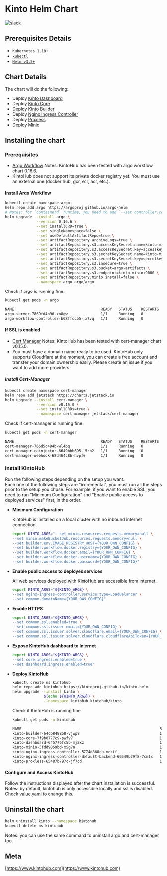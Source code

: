 # Kinto Helm Chart

[![slack](https://img.shields.io/badge/slack-kintoproj-brightgreen)](https://slack.kintohub.com)

## Prerequisites Details

- `Kubernetes 1.18+`
- [`kubectl`](https://kubernetes.io/docs/tasks/tools/install-kubectl/)
- [`Helm v3.5+`](https://helm.sh/)

## Chart Details

The chart will do the following:

- Deploy [Kinto Dashboard](https://github.com/kintoproj/kinto-dashboard)
- Deploy [Kinto Core](https://github.com/kintoproj/kinto-core)
- Deploy [Kinto Builder](https://github.com/kintoproj/kinto-builder)
- Deploy [Nginx Ingress Controller](https://github.com/bitnami/charts/tree/master/bitnami/nginx-ingress-controller)
- Deploy [Proxless](https://github.com/bappr/proxless)
- Deploy [Minio](https://github.com/minio/charts)

## Installing the chart

### Prerequisites

- [Argo Workflow](https://github.com/argoproj/argo-workflows)
Notes: KintoHub has been tested with argo workflow chart 0.16.6.
- KintoHub does not support its private docker registry yet. You must use an external one (docker hub, gcr, ecr, acr, etc.).

#### Install Argo Workflow

```sh
kubectl create namespace argo
helm repo add argo https://argoproj.github.io/argo-helm
# Notes: for `containerd` runtime, you need to add `--set controller.containerRuntimeExecutor=kubelet` (k8s +1.20)
helm upgrade --install argo \
              --version 0.16.6 \
              --set installCRD=true \
              --set singleNamespace=false \
              --set useDefaultArtifactRepo=true \
              --set artifactRepository.archiveLogs=true \
              --set artifactRepository.s3.accessKeySecret.name=kinto-minio \
              --set artifactRepository.s3.accessKeySecret.key=accesskey \
              --set artifactRepository.s3.secretKeySecret.name=kinto-minio \
              --set artifactRepository.s3.secretKeySecret.key=secretkey \
              --set artifactRepository.s3.insecure=true \
              --set artifactRepository.s3.bucket=argo-artifacts \
              --set artifactRepository.s3.endpoint=kinto-minio:9000 \
              --set artifactRepository.minio.install=false \
              --namespace argo argo/argo
```

Check if argo is running fine.

```sh
kubectl get pods -n argo

NAME                                       READY   STATUS    RESTARTS   AGE
argo-server-7869fd4b96-xn8gw               1/1     Running   0          62s
argo-workflow-controller-b68ffccb5-jx7vq   1/1     Running   0          62s
```

#### If SSL is enabled

- [Cert Manager](https://cert-manager.io/docs/)
Notes: KintoHub has been tested with cert-manager chart v0.15.0.
- You must have a domain name ready to be used. KintoHub only supports Cloudflare at the moment, you can create a free account and transfer your domain ownership easily. Please create an issue if you want to add more providers.

##### Install Cert-Manager

```sh
kubectl create namespace cert-manager
helm repo add jetstack https://charts.jetstack.io
helm upgrade --install cert-manager \
              --version v0.15.0 \
              --set installCRDs=true \
              --namespace cert-manager jetstack/cert-manager
```

Check if cert-manager is running fine.

```sh
kubectl get pods -n cert-manager

NAME                                       READY   STATUS    RESTARTS   AGE
cert-manager-766d5c494b-wl4bq              1/1     Running   0          33s
cert-manager-cainjector-6649bbb695-l5rb2   1/1     Running   0          33s
cert-manager-webhook-68d464c8b-hvpf6       1/1     Running   0          33s
```

### Install KintoHub

Run the following steps depending on the setup you want.  
Each one of the following steps are "incremental", you must run all the steps prior to the setup you chose.
For example, if you want to enable SSL, you need to run "Minimum Configuration" and "Enable public access to deployed services" first, in the order.

- **Minimum Configuration**

  KintoHub is installed on a local cluster with no inbound internet connection.

  ```sh
  export KINTO_ARGS="--set minio.resources.requests.memory=null \
  --set minio.makeBucketJob.resources.requests.memory=null \
  --set builder.env.IMAGE_REGISTRY_HOST={YOUR_OWN_CONFIG} \
  --set builder.workflow.docker.registry={YOUR_OWN_CONFIG} \
  --set builder.workflow.docker.email={YOUR_OWN_CONFIG} \
  --set builder.workflow.docker.username={YOUR_OWN_CONFIG} \
  --set builder.workflow.docker.password={YOUR_OWN_CONFIG}"
  ```

- **Enable public access to deployed services**

  All web services deployed with KintoHub are accessible from internet.

  ```sh
  export KINTO_ARGS="${KINTO_ARGS} \
  --set nginx-ingress-controller.service.type=LoadBalancer \
  --set common.domainName={YOUR_OWN_CONFIG}"
  ```

- **Enable HTTPS**

  ```sh
  export KINTO_ARGS="${KINTO_ARGS} \
  --set common.ssl.enabled=true \
  --set common.ssl.issuer.email={YOUR_OWN_CONFIG} \
  --set common.ssl.issuer.solver.cloudflare.email={YOUR_OWN_CONFIG} \
  --set common.ssl.issuer.solver.cloudflare.cloudflareApiToken={YOUR_OWN_CONFIG}"
  ```

- **Expose KintoHub dashboard to Internet**

  ```sh
  export KINTO_ARGS="${KINTO_ARGS} \
  --set core.ingress.enabled=true \
  --set dashboard.ingress.enabled=true"
  ```

- **Deploy KintoHub**

  ```sh
  kubectl create ns kintohub
  helm repo add kintohub https://kintoproj.github.io/kinto-helm
  helm upgrade --install kinto \
                $(echo ${KINTO_ARGS}) \
                --namespace kintohub kintohub/kinto
  ```

  Check if KintoHub is running fine

  ```sh
  kubectl get pods -n kintohub

  NAME                                                              READY   STATUS    RESTARTS   AGE
  kinto-builder-64cb848858-vjwp8                                    1/1     Running   0          56s
  kinto-core-7f9b8777c9-pwfv7                                       1/1     Running   0          56s
  kinto-dashboard-645776fc5b-mj2xz                                  1/1     Running   0          56s
  kinto-minio-5fdd9859bd-x5g7n                                      1/1     Running   0          56s
  kinto-nginx-ingress-controller-5774d868cb-mcktf                   1/1     Running   0          56s
  kinto-nginx-ingress-controller-default-backend-66549b79f8-7cmtx   1/1     Running   0          56s
  kinto-proxless-65487b797c-jf7cd                                   1/1     Running   0          56s
  ```

#### Configure and Access KintoHub

Follow the instructions displayed after the chart installation is successful.  
Notes: by default, kintohub is only accessible locally and ssl is disabled. Check [value.yaml](charts/kinto/values.yaml) to change this.

## Uninstall the chart

```sh
helm uninstall kinto --namespace kintohub
kubectl delete ns kintohub
```

Notes: you can use the same command to uninstall argo and cert-manager too.

## Meta

[https://www.kintohub.com](https://www.kintohub.com)
